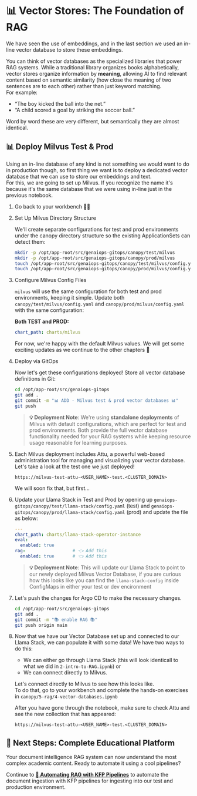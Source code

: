 # 📊 Vector Stores: The Foundation of RAG

<div class="terminal-curl"></div>

We have seen the use of embeddings, and in the last section we used an in-line vector database to store these embeddings.

You can think of vector databases as the specialized libraries that power RAG systems. While a traditional library organizes books alphabetically, vector stores organize information by **meaning**, allowing AI to find relevant content based on semantic similarity (how close the meaning of two sentences are to each other) rather than just keyword matching.  
For example: 
- “The boy kicked the ball into the net.”
- “A child scored a goal by striking the soccer ball.”

Word by word these are very different, but semantically they are almost identical.

## 📊 Deploy Milvus Test & Prod

Using an in-line database of any kind is not something we would want to do in production though, so first thing we want is to deploy a dedicated vector database that we can use to store our embeddings and text.  
For this, we are going to set up Milvus. If you recognize the name it's because it's the same database that we were using in-line just in the previous notebook.

1. Go back to your workbench 🧑‍🏭

2. Set Up Milvus Directory Structure

    We'll create separate configurations for test and prod environments under the canopy directory structure so the existing ApplicationSets can detect them:

    ```bash
    mkdir -p /opt/app-root/src/genaiops-gitops/canopy/test/milvus
    mkdir -p /opt/app-root/src/genaiops-gitops/canopy/prod/milvus
    touch /opt/app-root/src/genaiops-gitops/canopy/test/milvus/config.yaml
    touch /opt/app-root/src/genaiops-gitops/canopy/prod/milvus/config.yaml
    ```

3. Configure Milvus Config Files

    `milvus` will use the same configuration for both test and prod environments, keeping it simple. Update both `canopy/test/milvus/config.yaml` and `canopy/prod/milvus/config.yaml` with the same configuration:

    **Both TEST and PROD:**

    ```yaml
    chart_path: charts/milvus
    ```

    For now, we're happy with the default Milvus values. We will get some exciting updates as we continue to the other chapters 🤭

4. Deploy via GitOps

    Now let's get these configurations deployed! Store all vector database definitions in Git:

    ```bash
    cd /opt/app-root/src/genaiops-gitops
    git add .
    git commit -m "📊 ADD - Milvus test & prod vector databases 📊"
    git push
    ```

    > **💡 Deployment Note**: We're using **standalone deployments** of Milvus with default configurations, which are perfect for test and prod environments. Both provide the full vector database functionality needed for your RAG systems while keeping resource usage reasonable for learning purposes.

5. Each Milvus deployment includes Attu, a powerful web-based administration tool for managing and visualizing your vector database.
    Let's take a look at the test one we just deployed!
    ```
    https://milvus-test-attu-<USER_NAME>-test.<CLUSTER_DOMAIN>
    ```
    We will soon fix that, but first...
    <!-- As you can see, it's completely empty, let's fix that 🔨  
    Go to your workbench and complete the hands-on exercises in `canopy/5-rag/3-vector-databases.ipynb`.  
    This walks you through interacting with the vector database (without Llama Stack, we will add in Llama Stack for test and prod soon). -->

6. Update your Llama Stack in Test and Prod by opening up `genaiops-gitops/canopy/test/llama-stack/config.yaml` (test) and `genaiops-gitops/canopy/prod/llama-stack/config.yaml` (prod) and update the file as below:

    ```yaml
    ---
    chart_path: charts/llama-stack-operator-instance
    eval:
      enabled: true
    rag:                  # 👈 Add this 
      enabled: true       # 👈 Add this 
    ```
    > **💡 Deployment Note**: This will update our Llama Stack to point to our newly deployed Milvus Vector Database, if you are curious how this looks like you can find the `llama-stack-config` inside ConfigMaps in either your test or dev encironment

7. Let's push the changes for Argo CD to make the necessary changes.

    ```bash
    cd /opt/app-root/src/genaiops-gitops
    git add .
    git commit -m "📚 enable RAG 📚"
    git push origin main
    ```

8. Now that we have our Vector Database set up and connected to our Llama Stack, we can populate it with some data!
    We have two ways to do this:
    - We can either go through Llama Stack (this will look identicall to what we did in `2-intro-to-RAG.ipynb`) or
    - We can connect directly to Milvus.
    
    Let's connect directly to Milvus to see how this looks like.  
    To do that, go to your workbench and complete the hands-on exercises in `canopy/5-rag/4-vector-databases.ipynb` 

    After you have gone through the notebook, make sure to check Attu and see the new collection that has appeared:
    ```
    https://milvus-test-attu-<USER_NAME>-test.<CLUSTER_DOMAIN>
    ```


## 🎯 Next Steps: Complete Educational Platform

Your document intelligence RAG system can now understand the most complex academic content. Ready to automate it using a cool pipelines?

Continue to **[🌳 Automating RAG with KFP Pipelines](4-rag-pipelines.md)** to automate the document ingestion with KFP pipelines for ingesting into our test and production environment.